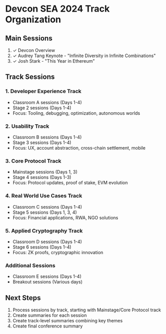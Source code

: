 # Devcon SEA 2024 Track Organization

## Main Sessions
1. ✓ Devcon Overview
2. ✓ Audrey Tang Keynote - "Infinite Diversity in Infinite Combinations"
3. ✓ Josh Stark - "This Year in Ethereum"

## Track Sessions

### 1. Developer Experience Track
- Classroom A sessions (Days 1-4)
- Stage 2 sessions (Days 1-4)
- Focus: Tooling, debugging, optimization, autonomous worlds

### 2. Usability Track
- Classroom B sessions (Days 1-4)
- Stage 3 sessions (Days 1-4)
- Focus: UX, account abstraction, cross-chain settlement, mobile

### 3. Core Protocol Track
- Mainstage sessions (Days 1, 3)
- Stage 4 sessions (Days 1-3)
- Focus: Protocol updates, proof of stake, EVM evolution

### 4. Real World Use Cases Track
- Classroom C sessions (Days 1-4)
- Stage 5 sessions (Days 1, 3, 4)
- Focus: Financial applications, RWA, NGO solutions

### 5. Applied Cryptography Track
- Classroom D sessions (Days 1-4)
- Stage 6 sessions (Days 1-4)
- Focus: ZK proofs, cryptographic innovation

### Additional Sessions
- Classroom E sessions (Days 1-4)
- Breakout sessions (Various days)

## Next Steps
1. Process sessions by track, starting with Mainstage/Core Protocol track
2. Create summaries for each session
3. Create track-level summaries combining key themes
4. Create final conference summary 